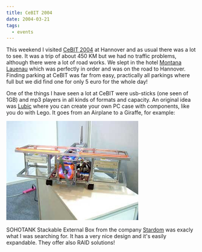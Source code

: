 ```yaml
---
title: CeBIT 2004
date: 2004-03-21
tags: 
  - events
---
```


This weekend I visited [CeBIT 2004](http://www.cebit.de/) at Hannover and as usual there was a lot to see. It was a trip of about 450 KM but we had no traffic problems, although there were a lot of road works. We slept in the hotel [Montana Lauenau](http://www.montana-hotels.de/site/hotel/hotelindex.php?hotelid=2) which was perfectly in order and was on the road to Hannover. Finding parking at CeBIT was far from easy, practically all parkings where full but we did find one for only 5 euro for the whole day!

One of the things I have seen a lot at CeBIT were usb-sticks (one seen of 1GB) and mp3 players in all kinds of formats and capacity. An original idea was [Lubic](http://www.aerocool.com.tw/aerocool-files-v3/lubic/gallery.htm) where you can create your own PC case with components, like you do with Lego. It goes from an Airplane to a Giraffe, for example:

![LubicAirplane](images/lubicairplane.jpg)

SOHOTANK Stackable External Box from the company [Stardom](http://www.stardom.com.tw/main_e.htm) was exacly what I was searching for. It has a very nice design and it's easily expandable. They offer also RAID solutions!
